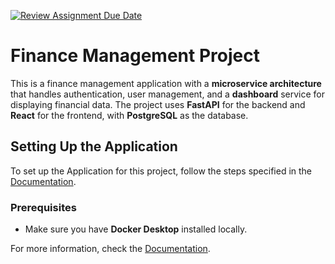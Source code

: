 [![Review Assignment Due Date](https://classroom.github.com/assets/deadline-readme-button-22041afd0340ce965d47ae6ef1cefeee28c7c493a6346c4f15d667ab976d596c.svg)](https://classroom.github.com/a/FuAAUhEN)


# Finance Management Project

This is a finance management application with a **microservice architecture** that handles authentication, user management, and a **dashboard** service for displaying financial data. The project uses **FastAPI** for the backend and **React** for the frontend, with **PostgreSQL** as the database.

## Setting Up the Application

To set up the Application for this project, follow the steps specified in the [Documentation](./Documentation/Finance%20Planner%20Documentation.docx).

### Prerequisites

- Make sure you have **Docker Desktop** installed locally.

For more information, check the [Documentation](./Documentation).



